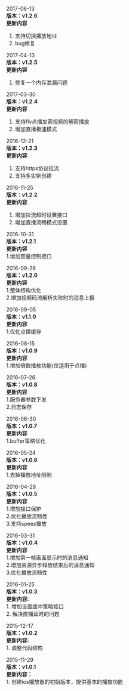 2017-06-13  
__版本：v1.2.6__  
__更新内容__  
1. 支持切换播放地址  
2. bug修复

2017-04-13  
__版本：v1.2.5__  
__更新内容__  
1. 修复一个内存泄漏问题

2017-03-30  
__版本：v1.2.4__  
__更新内容__  
1. 支持flv点播加密视频的解密播放  
2. 增加直播极速模式

2016-12-21  
__版本：v1.2.3__  
__更新内容__  
1. 支持https协议拉流  
2. 支持多实例创建

2016-11-25  
__版本：v1.2.2__  
__更新内容__  
1. 增加拉流超时设置接口  
2. 增加直播流畅模式设置

2016-10-31  
__版本：v1.2.1__  
__更新内容__  
1\.增加音量控制接口

2016-09-26  
__版本：v1.2.0__  
__更新内容__  
1\.整体结构优化  
2\.增加视频码流解析失败时的消息上报

2016-09-05  
__版本：v1.1.0__  
__更新内容__  
1\.优化点播缓存

2016-08-15  
__版本：v1.0.9__  
__更新内容__  
1\.增加倍数播放功能(仅适用于点播)

2016-07-26  
__版本：v1.0.8__  
__更新内容__  
1\.服务器参数下发  
2\.日志保存

2016-06-30  
__版本：v1.0.7__  
__更新内容__  
1\.buffer策略优化

2016-05-24  
__版本：v1.0.6__  
__更新内容__  
1\.去掉播放地址限制

2016-04-29  
__版本：v1.0.5__  
__更新内容__  
1\.增加接口保护  
2\.优化播放流畅性   
3\.支持speex播放 

2016-03-31  
__版本：v1.0.4__  
__更新内容__  
1\.增加第一帧画面显示时的消息通知  
2\.增加资源异步释放结束后的消息通知  
3\.优化播放流畅性  

2016-01-25   
__版本：v1.0.3__  
__更新内容:__  
1\. 增加设置缓冲策略接口  
2\. 解决直播延时的问题

2015-12-17  
__版本：v1.0.2__  
__更新内容:__  
1\. 调整代码结构 

2015-11-29  
__版本：v1.0.1__   
__更新内容：__  
1\. 创建ios播放器的初始版本，提供基本的播放功能  
